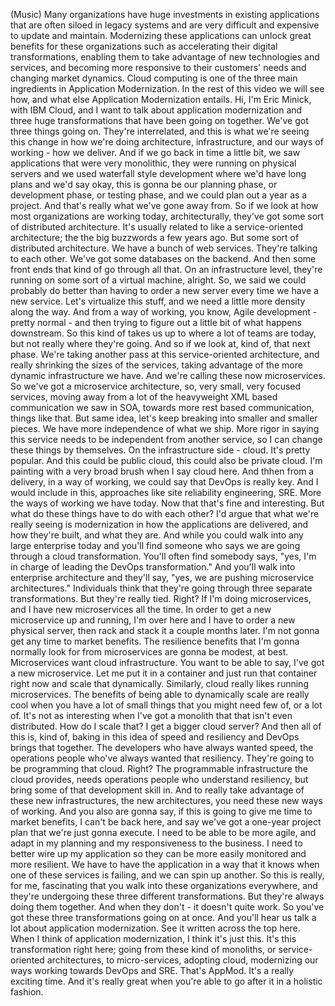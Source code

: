(Music) Many organizations have huge investments in existing applications that
are often siloed in legacy systems and are very difficult and expensive to
update and maintain. Modernizing these applications can unlock great benefits
for these organizations such as accelerating their digital transformations,
enabling them to take advantage of new technologies and services, and becoming
more responsive to their customers' needs and changing market dynamics. Cloud
computing is one of the three main ingredients in Application Modernization. In
the rest of this video we will see how, and what else Application Modernization
entails. Hi, I'm Eric Minick, with IBM Cloud, and I want to talk about
application modernization and three huge transformations that have been going on
together. We've got three things going on. They're interrelated, and this is
what we're seeing this change in how we're doing architecture, infrastructure,
and our ways of working - how we deliver. And if we go back in time a little
bit, we saw applications that were very monolithic, they were running on
physical servers and we used waterfall style development where we'd have long
plans and we'd say okay, this is gonna be our planning phase, or development
phase, or testing phase, and we could plan out a year as a project. And that's
really what we've gone away from. So if we look at how most organizations are
working today, architecturally, they've got some sort of distributed
architecture. It's usually related to like a service-oriented architecture; the
the big buzzwords a few years ago. But some sort of distributed architecture. We
have a bunch of web services. They're talking to each other. We've got some
databases on the backend. And then some front ends that kind of go through all
that. On an infrastructure level, they're running on some sort of a virtual
machine, alright. So, we said we could probably do better than having to order a
new server every time we have a new service. Let's virtualize this stuff, and we
need a little more density along the way. And from a way of working, you know,
Agile development - pretty normal - and then trying to figure out a little bit
of what happens downstream. So this kind of takes us up to where a lot of teams
are today, but not really where they're going. And so if we look at, kind of,
that next phase. We're taking another pass at this service-oriented
architecture, and really shrinking the sizes of the services, taking advantage
of the more dynamic infrastructure we have. And we're calling these now
microservices. So we've got a microservice architecture, so, very small, very
focused services, moving away from a lot of the heavyweight XML based
communication we saw in SOA, towards more rest based communication, things like
that. But same idea, let's keep breaking into smaller and smaller pieces. We
have more independence of what we ship. More rigor in saying this service needs
to be independent from another service, so I can change these things by
themselves. On the infrastructure side - cloud. It's pretty popular. And this
could be public cloud, this could also be private cloud. I'm painting with a
very broad brush when I say cloud here. And thhen from a delivery, in a way of
working, we could say that DevOps is really key. And I would include in this,
approaches like site reliability engineering, SRE. More the ways of working we
have today. Now that that's fine and interesting. But what do these things have
to do with each other? I'd argue that what we're really seeing is modernization
in how the applications are delivered, and how they're built, and what they are.
And while you could walk into any large enterprise today and you'll find someone
who says we are going through a cloud transformation. You'll often find somebody
says, "yes, I'm in charge of leading the DevOps transformation." And you'll walk
into enterprise architecture and they'll say, "yes, we are pushing microservice
architectures." Individuals think that they're going through three separate
transformations. But they're really tied. Right? If I'm doing microservices, and
I have new microservices all the time. In order to get a new microservice up and
running, I'm over here and I have to order a new physical server, then rack and
stack it a couple months later. I'm not gonna get any time to market benefits.
The resilience benefits that I'm gonna normally look for from microservices are
gonna be modest, at best. Microservices want cloud infrastructure. You want to
be able to say, I've got a new microservice. Let me put it in a container and
just run that container right now and scale that dynamically. Similarly, cloud
really likes running microservices. The benefits of being able to dynamically
scale are really cool when you have a lot of small things that you might need
few of, or a lot of. It's not as interesting when I've got a monolith that that
isn't even distributed. How do I scale that? I get a bigger cloud server? And
then all of this is, kind of, baking in this idea of speed and resiliency and
DevOps brings that together. The developers who have always wanted speed, the
operations people who've always wanted that resiliency. They're going to be
programming that cloud. Right? The programmable infrastructure the cloud
provides, needs operations people who understand resiliency, but bring some of
that development skill in. And to really take advantage of these new
infrastructures, the new architectures, you need these new ways of working. And
you also are gonna say, if this is going to give me time to market benefits, I
can't be back here, and say we've got a one-year project plan that we're just
gonna execute. I need to be able to be more agile, and adapt in my planning and
my responsiveness to the business. I need to better wire up my application so
they can be more easily monitored and more resilient. We have to have the
application in a way that it knows when one of these services is failing, and we
can spin up another. So this is really, for me, fascinating  that you walk into
these organizations everywhere, and they're undergoing these three different
transformations. But they're always doing them together. And when they don't -
it doesn't quite work. So you've got these three transformations going on at
once. And you'll hear us talk a lot about application modernization. See it
written across the top here. When I think of application modernization, I think
it's just this. It's this transformation right here; going from these kind of
monoliths, or service-oriented architectures, to micro-services, adopting cloud,
modernizing our ways working towards DevOps and SRE. That's AppMod. It's a
really exciting time. And it's really great when you're able to go after it in a
holistic fashion.